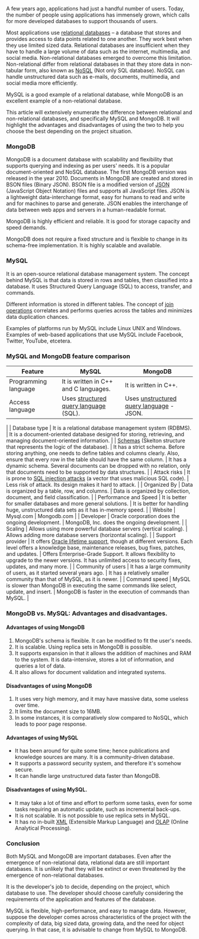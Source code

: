 A few years ago, applications had just a handful number of users. Today, the number of people using applications has immensely grown, which calls for more developed databases to support thousands of users.

Most applications use [relational databases](https://www.oracle.com/database/what-is-a-relational-database/#:~:text=A%20relational%20database%20is%20a,of%20representing%20data%20in%20tables) – a database that stores and provides access to data points related to one another. They work best when they use limited sized data. Relational databases are insufficient when they have to handle a large volume of data such as the internet, multimedia, and social media. Non-relational databases emerged to overcome this limitation. Non-relational differ from relational databases in that they store data in non-tabular form, also known as [NoSQL](https://www.mongodb.com/nosql-explained) (Not only SQL database). NoSQL can handle unstructured data such as e-mails, documents, multimedia, and social media more efficiently.

MySQL is a good example of a relational database, while MongoDB is an excellent example of a non-relational database.

This article will extensively enumerate the difference between relational and non-relational databases, and specifically MySQL and MongoDB. It will highlight the advantages and disadvantages of using the two to help you choose the best depending on the project situation.

### MongoDB

MongoDB is a document database with scalability and flexibility that supports querying and indexing as per users' needs. It is a popular document-oriented and NoSQL database. The first MongoDB version was released in the year 2010. Documents in MongoDB are created and stored in BSON files (Binary JSON). BSON file is a modified version of [JSON](https://www.json.org/json-en.html) (JavaScript Object Notation) files and supports all JavaScript files. JSON is a lightweight data-interchange format, easy for humans to read and write and for machines to parse and generate. JSON enables the interchange of data between web apps and servers in a human-readable format.

MongoDB is highly efficient and reliable. It is good for storage capacity and speed demands.

MongoDB does not require a fixed structure and is flexible to change in its schema-free implementation. It is highly scalable and available.

### MySQL

It is an open-source relational database management system. The concept behind MySQL is that data is stored in rows and tables, then classified into a database. It uses Structured Query Language (SQL) to access, transfer, and commands.

Different information is stored in different tables. The concept of [join operations](https://www.techopedia.com/definition/1213/join#:~:text=A%20join%20is%20an%20SQL,a%20relationship%20between%20the%20tables.&text=The%20type%20of%20join%20a,which%20records%20the%20query%20selects) correlates and performs queries across the tables and minimizes data duplication chances.

Examples of platforms run by MySQL include Linux UNIX and Windows. Examples of web-based applications that use MySQL include Facebook, Twitter, YouTube, etcetera.

### MySQL and MongoDB feature comparison

| Feature | MySQL | MongoDB |
| --- | --- | --- |
| Programming language | It is written in C++ and C languages. | It is written in C++. |
| Access language | Uses [structured query language](https://www.dataversity.net/structured-query-language-sql/#) (SQL). | Uses [unstructured query language](https://www.dataversity.net/unql-a-standardized-query-language-for-nosql-databases/) - JSON.
 |
| Database type | It is a relational database management system (RDBMS). | It is a document-oriented database designed for storing, retrieving, and managing document-oriented information. |
| [Schemas](https://www.tutorialspoint.com/dbms/dbms_data_schemas.htm) (Skelton structure that represents the logic of the database). | It has a strict schema. Before storing anything, one needs to define tables and columns clearly. Also, ensure that every row in the table should have the same column. | It has a dynamic schema. Several documents can be dropped with no relation, only that documents need to be supported by data structures. |
| Attack risks | It is prone to [SQL injection attacks](https://www.imperva.com/learn/application-security/sql-injection-sqli/) (a vector that uses malicious SQL code). | Less risk of attack. Its design makes it hard to attack. |
| Organized By | Data is organized by a table, row, and columns. | Data is organized by collection, document, and field classification. |
| Performance and Speed | It is better for smaller databases and more general solutions. | It is better for handling huge, unstructured data sets as it has in-memory speed. |
| Website | Mysql.com | Mongodb.com |
| Developer | Oracle corporation does the ongoing development. | MongoDB, Inc. does the ongoing development. |
| Scaling | Allows using more powerful database servers (vertical scaling). | Allows adding more database servers (horizontal scaling). |
| Support provider | It offers [Oracle lifetime support](https://www.mysql.com/support/), though at different versions. Each level offers a knowledge base, maintenance releases, bug fixes, patches, and updates. | Offers Enterprise-Grade Support. It allows flexibility to upgrade to the newer versions. It has unlimited access to security fixes, updates, and many more. |
| Community of users | It has a large community of users, as it started several years ago. | It has a relatively smaller community than that of MySQL, as it is newer. |
| Command speed | MySQL is slower than MongoDB in executing the same commands like select, update, and insert. | MongoDB is faster in the execution of commands than MySQL. |

### MongoDB vs. MySQL: Advantages and disadvantages.

#### Advantages of using MongoDB

1. MongoDB's schema is flexible. It can be modified to fit the user's needs.
2. It is scalable. Using replica sets in MongoDB is possible.
3. It supports expansion in that it allows the addition of machines and RAM to the system. It is data-intensive, stores a lot of information, and queries a lot of data.
4. It also allows for document validation and integrated systems.

#### Disadvantages of using MongoDB

1. It uses very high memory, and it may have massive data, some useless over time.
2. It limits the document size to 16MB.
3. In some instances, it is comparatively slow compared to NoSQL, which leads to poor page response.

#### Advantages of using MySQL

- It has been around for quite some time; hence publications and knowledge sources are many. It is a community-driven database.
- It supports a password security system, and therefore it's somehow secure.
- It can handle large unstructured data faster than MongoDB.

#### Disadvantages of using MySQL.

- It may take a lot of time and effort to perform some tasks, even for some tasks requiring an automatic update, such as incremental back-ups.
- It is not scalable. It is not possible to use replica sets in MySQL.
- It has no in-built [XML](https://en.wikipedia.org/wiki/XML#:~:text=Extensible%20Markup%20Language%20(XML)%20is,free%20open%20standards%E2%80%94define%20XML) (Extensible Markup Language) and [OLAP](https://olap.com/olap-definition/) (Online Analytical Processing).

### Conclusion
Both MySQL and MongoDB are important databases. Even after the emergence of non-relational data, relational data are still important databases. It is unlikely that they will be extinct or even threatened by the emergence of non-relational databases.

It is the developer's job to decide, depending on the project, which database to use. The developer should choose carefully considering the requirements of the application and features of the database.

MySQL is flexible, high-performance, and easy to manage data. However, suppose the developer comes across characteristics of the project with the complexity of data, big sized data, growing data, and the need for object querying. In that case, it is advisable to change from MySQL to MongoDB.